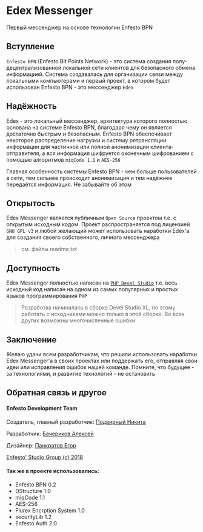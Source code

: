 # Edex Messenger
Первый мессенджер на основе технологии Enfesto BPN

Вступление
----------
`Enfesto BPN` (Enfesto Bit Points Network) - это система создания полу-децентрализованной локальной сети клиентов для безопасного обмена информацией. Система создавалась для организации связи между локальными компьютерами и первый проект, в котором будет использован Enfesto BPN - это мессенджер `Edex`

Надёжность
----------
Edex - это локальный мессенджер, архитектура которого полностью основана на системе Enfesto BPN, благодаря чему он является достаточно быстрым и безопасным. Enfesto BPN обеспечивает некоторое распределение нагрузки и систему ретрансляции информации для частичной или полной анонимизации клиента-отправителя, а вся информация шифруется оконечным шифрованием с помощью алгоритмов `miqCode 1.1` и `AES-256`

Главная особенность системы Enfesto BPN - чем больше пользователей в сети, тем сильнее происходит анонимизация и тем надёжнее передаётся информация. Не забывайте об этом

Открытость
----------
Edex Messenger является публичным `Open Source` проектом т.е. с открытым исходным кодом. Проект распространяется под лицензией `GNU GPL v3` и любой желающий может использовать наработки Edex'а для создания своего собственного, личного мессенджера

> см. файлы readme.txt

Доступность
-----------
Edex Messenger полностью написан на [`PHP Devel Studio`](http://develstudio.org) т.е. весь исходный код написан на одном из самых популярных и простых языков программирования `PHP`

> Разработка начиналась в сборке Devel Studio XL, по этому работать с исходниками можно только в этой сборке. Во всех других возможны многочисленные ошибки

Заключение
----------
Желаю удачи всем разработчикам, что решили использовать наработки Edex Messenger'а в своих проектах или поддержать его, отправляя свои идеи или исправления ошибок нашей команде. Помните, что будущее - за технологиями, и развитие технологий - не остановить

Обратная связь и другое
-----------------------
#### Enfesto Development Team

Создатель, главный разработчик: [Подвирный Никита](https://vk.com/technomindlp)

Разработчик: [Бачериков Алексей](https://vk.com/bacherikoff)

Дизайнер: [Панкратов Егор](https://vk.com/epankratov2013)

[Enfesto' Studio Group (c) 2018](https://vk.com/hphp_convertation)


#### Так же в проекте использовались:
* Enfesto BPN 0.2
* DStructure 1.0
* miqCode 1.1
* AES-256
* Flurex Encrption System 1.0
* securityLib 1.2
* Enfesto Auth 2.0
